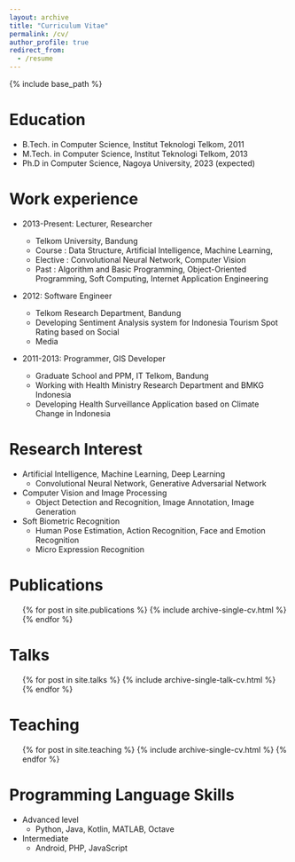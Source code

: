 ```yaml
---
layout: archive
title: "Curriculum Vitae"
permalink: /cv/
author_profile: true
redirect_from:
  - /resume
---
```


{% include base_path %}

Education
======
* B.Tech. in Computer Science, Institut Teknologi Telkom, 2011
* M.Tech. in Computer Science, Institut Teknologi Telkom, 2013
* Ph.D in Computer Science, Nagoya University, 2023 (expected)

Work experience
======

* 2013-Present: Lecturer, Researcher
  * Telkom University, Bandung
  * Course : Data Structure, Artificial Intelligence, Machine Learning,
  * Elective : Convolutional Neural Network, Computer Vision
  * Past : Algorithm and Basic Programming, Object-Oriented Programming,
           Soft Computing, Internet Application Engineering

* 2012: Software Engineer
  * Telkom Research Department, Bandung
  * Developing Sentiment Analysis system for Indonesia Tourism Spot Rating based on Social
  * Media

* 2011-2013: Programmer, GIS Developer
  * Graduate School and PPM, IT Telkom, Bandung
  * Working with Health Ministry Research Department and BMKG Indonesia
  * Developing Health Surveillance Application based on Climate Change in Indonesia
  
Research Interest
======
* Artificial Intelligence, Machine Learning, Deep Learning
  * Convolutional Neural Network, Generative Adversarial Network
* Computer Vision and Image Processing
  * Object Detection and Recognition, Image Annotation, Image Generation
* Soft Biometric Recognition
  * Human Pose Estimation, Action Recognition, Face and Emotion Recognition
  * Micro Expression Recognition

Publications
======
  <ul>{% for post in site.publications %}
    {% include archive-single-cv.html %}
  {% endfor %}</ul>
  
Talks
======
  <ul>{% for post in site.talks %}
    {% include archive-single-talk-cv.html %}
  {% endfor %}</ul>
  
Teaching
======
  <ul>{% for post in site.teaching %}
    {% include archive-single-cv.html %}
  {% endfor %}</ul>

Programming Language Skills
======
* Advanced level
  * Python, Java, Kotlin, MATLAB, Octave
* Intermediate
  * Android, PHP, JavaScript

